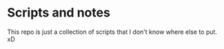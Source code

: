 # Scripts and notes
This repo is just a collection of scripts that I don't know where else to put. xD
